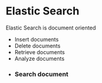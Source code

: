 # Elastic Search

Elastic Search is document oriented
- Insert documents
- Delete documents
- Retrieve documents
- Analyze documents
- ### Search document



